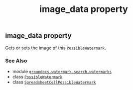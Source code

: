 ﻿---
title: image_data property
second_title: GroupDocs.Watermark for Python via .NET API References
description: 
type: docs
url: /python-net/groupdocs.watermark.search.watermarks/spreadsheetcellpossiblewatermark/image_data/
is_root: false
weight: 50
---

## image_data property


Gets or sets the image of this [`PossibleWatermark`](/watermark/python-net/groupdocs.watermark.search/possiblewatermark).

### See Also
* module [`groupdocs.watermark.search.watermarks`](../../)
* class [`PossibleWatermark`](/watermark/python-net/groupdocs.watermark.search/possiblewatermark)
* class [`SpreadsheetCellPossibleWatermark`](/watermark/python-net/groupdocs.watermark.search.watermarks/spreadsheetcellpossiblewatermark)
